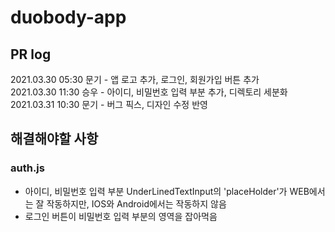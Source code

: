 duobody-app
===========

PR log
------
2021.03.30 05:30 문기 - 앱 로고 추가, 로그인, 회원가입 버튼 추가   
2021.03.30 11:30 승우 - 아이디, 비밀번호 입력 부분 추가, 디렉토리 세분화   
2021.03.31 10:30 문기 - 버그 픽스, 디자인 수정 반영   

해결해야할 사항
-----------
### auth.js   
* 아이디, 비밀번호 입력 부분 UnderLinedTextInput의 'placeHolder'가 WEB에서는 잘 작동하지만, IOS와 Android에서는 작동하지 않음
* 로그인 버튼이 비밀번호 입력 부분의 영역을 잡아먹음  
